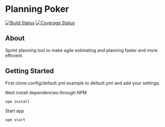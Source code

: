 # Planning Poker

[![Build Status](https://travis-ci.org/chrisandrews7/planning-poker-ui.svg?branch=master)](https://travis-ci.org/chrisandrews7/planning-poker) [![Coverage Status](https://coveralls.io/repos/github/chrisandrews7/planning-poker/badge.svg?branch=master)](https://coveralls.io/github/chrisandrews7/planning-poker-ui?branch=master)

## About

Sprint planning tool to make agile estimating and planning faster and more efficient.

## Getting Started

First clone config/default.yml.example to default.yml and add your settings.

Next install dependencies through NPM
```
npm install
```

Start app
```
npm start
```
